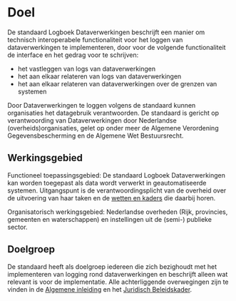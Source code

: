 # Doel

De standaard Logboek Dataverwerkingen beschrijft een manier om technisch interoperabele functionaliteit voor het
loggen van dataverwerkingen te implementeren, door voor de volgende functionaliteit de interface en het gedrag voor te schrijven:

- het vastleggen van logs van dataverwerkingen
- het aan elkaar relateren van logs van dataverwerkingen
- het aan elkaar relateren van dataverwerkingen over de grenzen van systemen

Door Dataverwerkingen te loggen volgens de standaard kunnen organisaties het datagebruik verantwoorden. De standaard is gericht op verantwoording van Dataverwerkingen door Nederlandse (overheids)organisaties, gelet op onder meer de Algemene Verordening Gegevensbescherming en de Algemene Wet Bestuursrecht.


## Werkingsgebied

Functioneel toepassingsgebied: De standaard Logboek Dataverwerkingen kan worden toegepast als data wordt verwerkt in geautomatiseerde systemen. Uitgangspunt is de verantwoordingsplicht van de overheid over de uitvoering van haar taken en de [wetten en kaders](https://logius-standaarden.github.io/logboek-dataverwerkingen_Juridisch-beleidskader/) die daarbij horen.

Organisatorisch werkingsgebied: Nederlandse overheden (Rijk, provincies, gemeenten en waterschappen) en instellingen uit de (semi-) publieke sector.


## Doelgroep

De standaard heeft als doelgroep iedereen die zich bezighoudt met het implementeren van logging rond dataverwerkingen en beschrijft alleen wat relevant is voor de implementatie. Alle achterliggende overwegingen zijn te vinden in de [Algemene inleiding](https://logius-standaarden.github.io/publicatie/api/Logboek_Algemeen/) en het [Juridisch Beleidskader](https://logius-standaarden.github.io/publicatie/api/Logboek_Juridisch/).